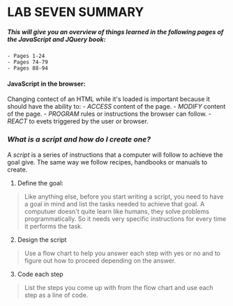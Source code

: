 # LAB SEVEN SUMMARY

##### This will give you an overview of things learned in the following pages of the JavaScript and JQuery book: 
    - Pages 1-24
    - Pages 74-79
    - Pages 88-94

#### JavaScript in the browser: 

Changing contect of an HTML while it's loaded is important because it should have the ability to: 
    - *ACCESS* content of the page. 
    - *MODIFY* content of the page. 
    - *PROGRAM* rules or instructions the browser can follow. 
    - *REACT* to evets triggered by the user or browser. 

### ***What is a script and how do I create one?***

A *script* is a series of instructions that a computer will follow to achieve the goal give. The same way we follow recipes, handbooks or manuals to create. 

1. Define the goal: 

>Like anything else, before you start writing a script, you need to have a goal in mind and list the tasks needed to achieve that goal. A computuer doesn't quite learn like humans, they solve problems programmatically. So it needs very specific instructions for every time it performs the task. 

2. Design the script

>Use a flow chart to help you answer each step with yes or no and to figure out how to proceed depending on the answer. 


3. Code each step

>List the steps you come up with from the flow chart and use each step as a line of code. 


